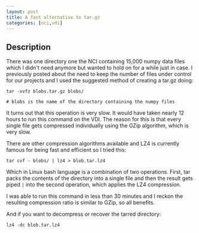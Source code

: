 ```yaml
---
layout: post
title: A fast alternative to tar.gz
categories: [nci,vdi]
---
```


## Description

There was one directory one the NCI containing 15,000 numpy data files which I didn't need anymore but wanted to hold on for a while just in case. I previously posted about the need to keep the number of files under control for our projects and I used the suggested method of creating a tar.gz doing:

```
tar -xvfz blobs.tar.gz blobs/

# blobs is the name of the directory containing the numpy files
```

It turns out that this operation is very slow. It would have taken nearly 12 hours to run this command on the VDI. The reason for this is that every single file gets compressed individually using the GZip algorithm, which is very slow.

There are other compression algorithms available and LZ4 is currently famous for being fast and efficient so I tried this:

```
tar cvf - blobs/ | lz4 > blob.tar.lz4
```

Which in Linux bash language is a combination of two operations. First, tar packs the contents of the directory into a single file and then the result gets piped `|` into the second operation, which applies the LZ4 compression.

I was able to run this command in less than 30 minutes and I reckon the resulting compression ratio is similar to GZip, so all benefits.

And if you want to decompress or recover the tarred directory:

```
lz4 -dc blob.tar.lz4
```
